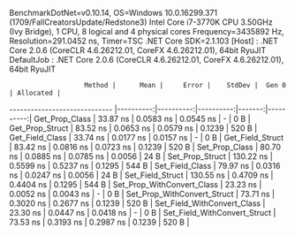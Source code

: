 
BenchmarkDotNet=v0.10.14, OS=Windows 10.0.16299.371 (1709/FallCreatorsUpdate/Redstone3)
Intel Core i7-3770K CPU 3.50GHz (Ivy Bridge), 1 CPU, 8 logical and 4 physical cores
Frequency=3435892 Hz, Resolution=291.0452 ns, Timer=TSC
.NET Core SDK=2.1.103
  [Host]     : .NET Core 2.0.6 (CoreCLR 4.6.26212.01, CoreFX 4.6.26212.01), 64bit RyuJIT
  DefaultJob : .NET Core 2.0.6 (CoreCLR 4.6.26212.01, CoreFX 4.6.26212.01), 64bit RyuJIT


                       Method |      Mean |     Error |    StdDev |  Gen 0 | Allocated |
----------------------------- |----------:|----------:|----------:|-------:|----------:|
               Get_Prop_Class |  33.87 ns | 0.0583 ns | 0.0545 ns |      - |       0 B |
              Get_Prop_Struct |  83.52 ns | 0.0653 ns | 0.0579 ns | 0.1239 |     520 B |
              Get_Field_Class |  33.74 ns | 0.0177 ns | 0.0157 ns |      - |       0 B |
             Get_Field_Struct |  83.42 ns | 0.0816 ns | 0.0723 ns | 0.1239 |     520 B |
               Set_Prop_Class |  80.70 ns | 0.0885 ns | 0.0785 ns | 0.0056 |      24 B |
              Set_Prop_Struct | 130.22 ns | 0.5599 ns | 0.5237 ns | 0.1295 |     544 B |
              Set_Field_Class |  79.97 ns | 0.0316 ns | 0.0247 ns | 0.0056 |      24 B |
             Set_Field_Struct | 130.55 ns | 0.4709 ns | 0.4404 ns | 0.1295 |     544 B |
   Set_Prop_WithConvert_Class |  23.23 ns | 0.0052 ns | 0.0043 ns |      - |       0 B |
  Set_Prop_WithConvert_Struct |  73.71 ns | 0.3020 ns | 0.2677 ns | 0.1239 |     520 B |
  Set_Field_WithConvert_Class |  23.30 ns | 0.0447 ns | 0.0418 ns |      - |       0 B |
 Set_Field_WithConvert_Struct |  73.53 ns | 0.3193 ns | 0.2987 ns | 0.1239 |     520 B |
